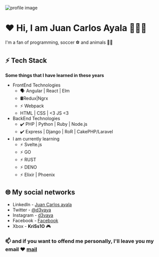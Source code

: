 
![profile image](https://firebasestorage.googleapis.com/v0/b/zaurus.appspot.com/o/sc2.jpeg?alt=media&token=b19ffa3d-92dd-4bfc-8bdc-01283a141714#center)
# ♥ Hi, I am Juan Carlos Ayala 👋🇨🇱
I'm a fan of programming, soccer ⚽ and animals 🐶🐱

## ⚡ Tech Stack

__Some things that I have learned in these years__
* FrontEnd Technologies
    * 🗣 Angular | React | Elm
    * 🛢️Redux|Ngrx
    * ⚡ Webpack
    * HTML | CSS | <3 JS <3
* BackEnd Technologies
    * ✔️ PHP | Python | Ruby | Node.js
    * ✔️ Express | Django | RoR | CakePHP/Laravel
* I am currently learning
    * ⚡ Svelte.js
     * ⚡ GO
    * ⚡ RUST
    * ⚡ DENO
     * ⚡ Elixir | Phoenix
## 🌐 My social networks
- LinkedIn - [Juan Carlos ayala](https://www.linkedin.com/in/juan-carlos-ayala-higuera-50520a62/)
- Twitter - [@d3vaya](https://twitter.com/D3vAya)
- Instagram - [d3vaya](https://www.instagram.com/d3vaya/)
- Facebook - [Facebook](https://www.facebook.com/juancarlos.ayalahigguera)
- Xbox - __KriSs1O__ 🎮
 ### 📫 and if you want to offend me personally, I'll leave you my email ♥  [mail](mailto:j.ayala.higuera@gmail.com) 

